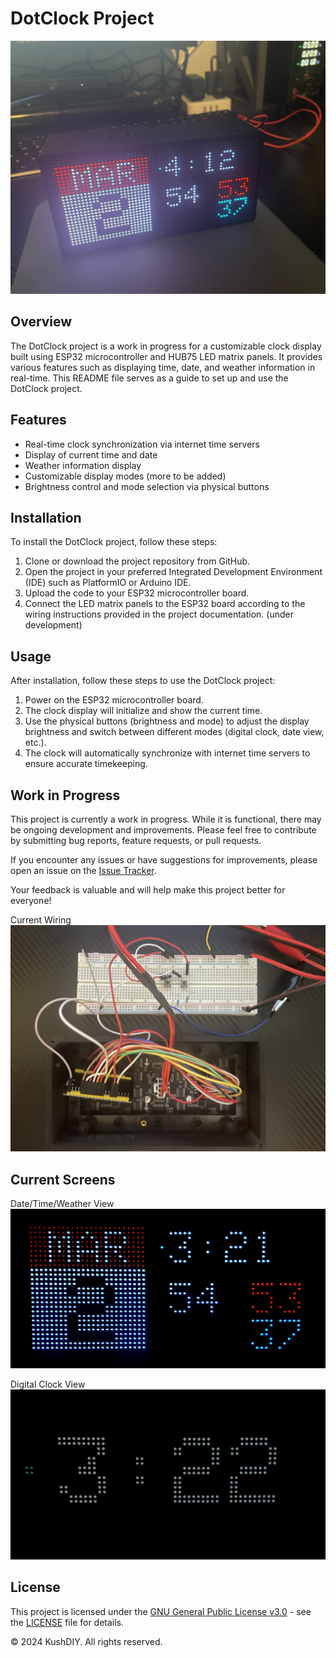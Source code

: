 # DotClock Project

![DotClock Preview](img/clockPreview.jpg)

## Overview

The DotClock project is a work in progress for a customizable clock display built using ESP32 microcontroller and HUB75 LED matrix panels. 
It provides various features such as displaying time, date, and weather information in real-time. This README file serves as a guide to set up and use the DotClock project.

## Features

- Real-time clock synchronization via internet time servers
- Display of current time and date
- Weather information display
- Customizable display modes (more to be added)
- Brightness control and mode selection via physical buttons

## Installation

To install the DotClock project, follow these steps:

1. Clone or download the project repository from GitHub.
2. Open the project in your preferred Integrated Development Environment (IDE) such as PlatformIO or Arduino IDE.
3. Upload the code to your ESP32 microcontroller board.
4. Connect the LED matrix panels to the ESP32 board according to the wiring instructions provided in the project documentation. (under development)

## Usage

After installation, follow these steps to use the DotClock project:

1. Power on the ESP32 microcontroller board.
2. The clock display will initialize and show the current time.
3. Use the physical buttons (brightness and mode) to adjust the display brightness and switch between different modes (digital clock, date view, etc.).
4. The clock will automatically synchronize with internet time servers to ensure accurate timekeeping.

## Work in Progress

This project is currently a work in progress. While it is functional, there may be ongoing development and improvements. Please feel free to contribute by submitting bug reports, feature requests, or pull requests.

If you encounter any issues or have suggestions for improvements, please open an issue on the [Issue Tracker](https://github.com/KushDIY/DotClock/issues).

Your feedback is valuable and will help make this project better for everyone!

Current Wiring
![Wiring Preview](img/wiring.jpg)

## Current Screens

Date/Time/Weather View
![Date/Time/Weather View](img/dateTimeView.jpg)

Digital Clock View
![Digital Clock View](img/digitalClockView.jpg)

## License

This project is licensed under the [GNU General Public License v3.0](LICENSE) - see the [LICENSE](LICENSE) file for details.

© 2024 KushDIY. All rights reserved.

